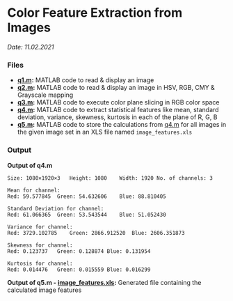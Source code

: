 # Color Feature Extraction from Images
*Date: 11.02.2021*

### Files
- **[q1.m](./q1.m):** MATLAB code to read & display an image
- **[q2.m](./q2.m):** MATLAB code to read & display an image in HSV, RGB, CMY & Grayscale mapping
- **[q3.m](./q3.m):** MATLAB code to execute color plane slicing in RGB color space
- **[q4.m](./q4.m):** MATLAB code to extract statistical features like mean, standard deviation, variance, skewness, kurtosis in each of the plane of R, G, B
- **[q5.m](./q5.m):** MATLAB code to store the calculations from [q4.m](./q4.m) for all images in the given image set in an XLS file named `image_features.xls`

### Output
**Output of q4.m**
```
Size: 1080×1920×3	Height: 1080	Width: 1920	No. of channels: 3

Mean for channel:
Red: 59.577845	Green: 54.632606	Blue: 88.810405

Standard Deviation for channel:
Red: 61.066365	Green: 53.543544	Blue: 51.052430

Variance for channel:
Red: 3729.102785	Green: 2866.912520	Blue: 2606.351873

Skewness for channel:
Red: 0.123737	Green: 0.128874	Blue: 0.131954

Kurtosis for channel:
Red: 0.014476	Green: 0.015559	Blue: 0.016299
```
**Output of q5.m - [image_features.xls](./image_features.xls):** Generated file containing the calculated image features
